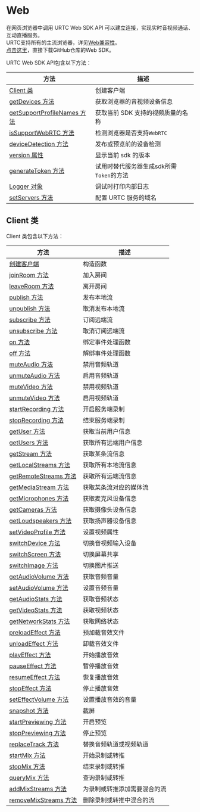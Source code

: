 # Web

在网页浏览器中调用 URTC Web SDK API 可以建立连接，实现实时音视频通话、互动直播服务。     
URTC支持所有的主流浏览器，详见[Web兼容性](/urtc/sdk/VideoStart)。    
[点击这里](https://github.com/ucloud/urtc-sdk-web)，直接下载GitHub仓库的Web SDK。    

URTC Web SDK API包含以下方法：

| 方法 | 描述 |
| -| -|
| [Client 类](https://github.com/ucloud/urtc-sdk-web#client) | 创建客户端 |
| [getDevices 方法](https://github.com/ucloud/urtc-sdk-web#getdevices) | 获取浏览器的音视频设备信息  |
| [getSupportProfileNames 方法](https://github.com/ucloud/urtc-sdk-web#getsupportprofilenames)  | 获取当前 SDK 支持的视频质量的名称  |
| [isSupportWebRTC 方法](https://github.com/ucloud/urtc-sdk-web#issupportwebrtc) | 检测浏览器是否支持`WebRTC` |
| [deviceDetection 方法](https://github.com/ucloud/urtc-sdk-web#devicedetection)  | 发布或预览前的设备检测  |
| [version 属性](https://github.com/ucloud/urtc-sdk-web#version)  |  显示当前 sdk 的版本 |
| [generateToken 方法](https://github.com/ucloud/urtc-sdk-web#generateToken) |  试用时替代服务器生成sdk所需`Token`的方法 |
| [Logger 对象](https://github.com/ucloud/urtc-sdk-web#logger)  | 调试时打印内部日志  |
| [setServers 方法](https://github.com/ucloud/urtc-sdk-web#setservers) | 配置 URTC 服务的域名  |

## Client 类

Client 类包含以下方法：    

| 方法 | 描述 |
| -| -|
|[创建客户端 ](https://github.com/ucloud/urtc-sdk-web#client-constructor) | 构造函数 | 
|[joinRoom 方法 ](https://github.com/ucloud/urtc-sdk-web#client-joinroom) | 加入房间 | 
|[leaveRoom 方法 ](https://github.com/ucloud/urtc-sdk-web#client-leaveroom) | 离开房间 | 
|[publish 方法 ](https://github.com/ucloud/urtc-sdk-web#client-publish) | 发布本地流 | 
|[unpublish 方法 ](https://github.com/ucloud/urtc-sdk-web#client-unpublish) | 取消发布本地流 | 
|[subscribe 方法 ](https://github.com/ucloud/urtc-sdk-web#client-subscribe) | 订阅远端流 | 
|[unsubscribe 方法 ](https://github.com/ucloud/urtc-sdk-web#client-unsubscribe) | 取消订阅远端流 | 
|[on 方法 ](https://github.com/ucloud/urtc-sdk-web#client-on) | 绑定事件处理函数 | 
|[off 方法 ](https://github.com/ucloud/urtc-sdk-web#client-off) | 解绑事件处理函数 | 
|[muteAudio 方法 ](https://github.com/ucloud/urtc-sdk-web#client-muteaudio) | 禁用音频轨道 | 
|[unmuteAudio 方法 ](https://github.com/ucloud/urtc-sdk-web#client-unmuteaudio) | 启用音频轨道 | 
|[muteVideo 方法 ](https://github.com/ucloud/urtc-sdk-web#client-mutevideo) | 禁用视频轨道 | 
|[unmuteVideo 方法 ](https://github.com/ucloud/urtc-sdk-web#client-unmutevideo) | 启用视频轨道 | 
|[startRecording 方法 ](https://github.com/ucloud/urtc-sdk-web#client-startrecording) | 开启服务端录制 | 
|[stopRecording 方法 ](https://github.com/ucloud/urtc-sdk-web#client-stoprecording) | 结束服务端录制 | 
|[getUser 方法 ](https://github.com/ucloud/urtc-sdk-web#client-getuser) | 获取当前用户信息 | 
|[getUsers 方法 ](https://github.com/ucloud/urtc-sdk-web#client-getusers) | 获取所有远端用户信息 | 
|[getStream 方法 ](https://github.com/ucloud/urtc-sdk-web#client-getstream) | 获取某条流信息 | 
|[getLocalStreams 方法 ](https://github.com/ucloud/urtc-sdk-web#client-getlocalstreams) | 获取所有本地流信息 | 
|[getRemoteStreams 方法 ](https://github.com/ucloud/urtc-sdk-web#client-getremotestreams) | 获取所有远端流信息 | 
|[getMediaStream 方法 ](https://github.com/ucloud/urtc-sdk-web#client-getmediastream) | 获取某条流对应的媒体流 | 
|[getMicrophones 方法 ](https://github.com/ucloud/urtc-sdk-web#client-getmicrophones) | 获取麦克风设备信息 | 
|[getCameras 方法 ](https://github.com/ucloud/urtc-sdk-web#client-getcameras) | 获取摄像头设备信息 | 
|[getLoudspeakers 方法 ](https://github.com/ucloud/urtc-sdk-web#client-getloudspeakers) | 获取扬声器设备信息 | 
|[setVideoProfile 方法 ](https://github.com/ucloud/urtc-sdk-web#client-setvideoprofile) | 设置视频属性 | 
|[switchDevice 方法 ](https://github.com/ucloud/urtc-sdk-web#client-switchdevice) | 切换音视频输入设备 | 
|[switchScreen 方法 ](https://github.com/ucloud/urtc-sdk-web#client-switchscreen) | 切换屏幕共享 | 
|[switchImage 方法 ](https://github.com/ucloud/urtc-sdk-web#client-switchimage) | 切换图片推送 | 
|[getAudioVolume 方法 ](https://github.com/ucloud/urtc-sdk-web#client-getaudiovolume) | 获取音频音量 | 
|[setAudioVolume 方法 ](https://github.com/ucloud/urtc-sdk-web#client-setaudiovolume) | 设置音频音量 | 
|[getAudioStats 方法 ](https://github.com/ucloud/urtc-sdk-web#client-getaudiostats) | 获取音频状态 | 
|[getVideoStats 方法 ](https://github.com/ucloud/urtc-sdk-web#client-getvideostats) | 获取视频状态 | 
|[getNetworkStats 方法 ](https://github.com/ucloud/urtc-sdk-web#client-getnetworkstats) | 获取网络状态 | 
|[preloadEffect 方法 ](https://github.com/ucloud/urtc-sdk-web#client-preloadeffect) | 预加载音效文件 | 
|[unloadEffect 方法 ](https://github.com/ucloud/urtc-sdk-web#client-unloadeffect) | 卸载音效文件 | 
|[playEffect 方法 ](https://github.com/ucloud/urtc-sdk-web#client-playeffect) | 开始播放音效 | 
|[pauseEffect 方法 ](https://github.com/ucloud/urtc-sdk-web#client-pauseeffect) | 暂停播放音效 | 
|[resumeEffect 方法 ](https://github.com/ucloud/urtc-sdk-web#client-resumeeffect) | 恢复播放音效 | 
|[stopEffect 方法 ](https://github.com/ucloud/urtc-sdk-web#client-stopeffect) | 停止播放音效 | 
|[setEffectVolume 方法 ](https://github.com/ucloud/urtc-sdk-web#client-seteffectvolume) | 设置播放音效的音量 | 
|[snapshot 方法 ](https://github.com/ucloud/urtc-sdk-web#client-snapshot) | 截屏 | 
|[startPreviewing 方法 ](https://github.com/ucloud/urtc-sdk-web#client-startpreviewing) | 开启预览 | 
|[stopPreviewing 方法 ](https://github.com/ucloud/urtc-sdk-web#client-stoppreviewing) | 停止预览 | 
|[replaceTrack 方法 ](https://github.com/ucloud/urtc-sdk-web#client-replacetrack) | 替换音频轨道或视频轨道 | 
|[startMix 方法 ](https://github.com/ucloud/urtc-sdk-web#client-startmix) | 开始录制或转推 | 
|[stopMix 方法 ](https://github.com/ucloud/urtc-sdk-web#client-stopmix) | 结束录制或转推 | 
|[queryMix 方法 ](https://github.com/ucloud/urtc-sdk-web#client-querymix) | 查询录制或转推 | 
|[addMixStreams 方法 ](https://github.com/ucloud/urtc-sdk-web#client-addmixstreams) | 为录制或转推添加需要混合的流 | 
|[removeMixStreams 方法 ](https://github.com/ucloud/urtc-sdk-web#client-removemixstreams) | 删除录制或转推中混合的流 | 

